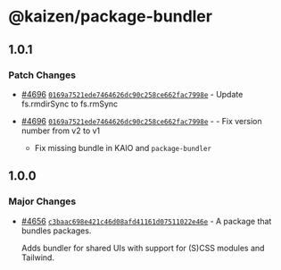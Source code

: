 # @kaizen/package-bundler

## 1.0.1

### Patch Changes

- [#4696](https://github.com/cultureamp/kaizen-design-system/pull/4696) [`0169a7521ede7464626dc90c258ce662fac7998e`](https://github.com/cultureamp/kaizen-design-system/commit/0169a7521ede7464626dc90c258ce662fac7998e) - Update fs.rmdirSync to fs.rmSync

- [#4696](https://github.com/cultureamp/kaizen-design-system/pull/4696) [`0169a7521ede7464626dc90c258ce662fac7998e`](https://github.com/cultureamp/kaizen-design-system/commit/0169a7521ede7464626dc90c258ce662fac7998e) - - Fix version number from v2 to v1
  - Fix missing bundle in KAIO and `package-bundler`

## 1.0.0

### Major Changes

- [#4656](https://github.com/cultureamp/kaizen-design-system/pull/4656) [`c3baac698e421c46d08afd41161d07511022e46e`](https://github.com/cultureamp/kaizen-design-system/commit/c3baac698e421c46d08afd41161d07511022e46e) - A package that bundles packages.

  Adds bundler for shared UIs with support for (S)CSS modules and Tailwind.
